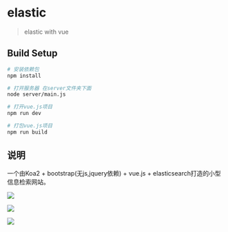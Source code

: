 # elastic

> elastic with vue

## Build Setup

``` bash
# 安装依赖包
npm install

# 打开服务器 在server文件夹下面
node server/main.js

# 打开vue.js项目
npm run dev

# 打包vue.js项目
npm run build

```
## 说明
一个由Koa2 + bootstrap(无js,jquery依赖) + vue.js + elasticsearch打造的小型信息检索网站。

![](https://github.com/PedroGao/elasticsearch-demo/blob/master/result/1.png)

![](https://github.com/PedroGao/elasticsearch-demo/blob/master/result/2.png)

![](https://github.com/PedroGao/elasticsearch-demo/blob/master/result/3.png)

